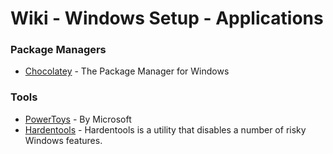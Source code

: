 # Wiki - Windows Setup - Applications

### Package Managers
- [Chocolatey](https://chocolatey.org/) - The Package Manager for Windows


### Tools
- [PowerToys](https://github.com/microsoft/PowerToys) - By Microsoft
- [Hardentools](https://github.com/securitywithoutborders/hardentools) - Hardentools is a utility that disables a number of risky Windows features.
